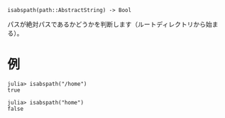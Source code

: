 ```
isabspath(path::AbstractString) -> Bool
```

パスが絶対パスであるかどうかを判断します（ルートディレクトリから始まる）。

# 例

```jldoctest
julia> isabspath("/home")
true

julia> isabspath("home")
false
```
